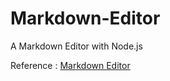 # Markdown-Editor

A Markdown Editor with Node.js

Reference : [Markdown Editor](https://www.digitalocean.com/community/tutorials/building-a-real-time-markdown-viewer)
